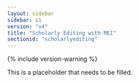 ```yaml
---
layout: sidebar
sidebar: s1
version: "v4"
title: "Scholarly Editing with MEI"
sectionid: "scholarlyediting"
---
```


{% include version-warning %}

This is a placeholder that needs to be filled.
